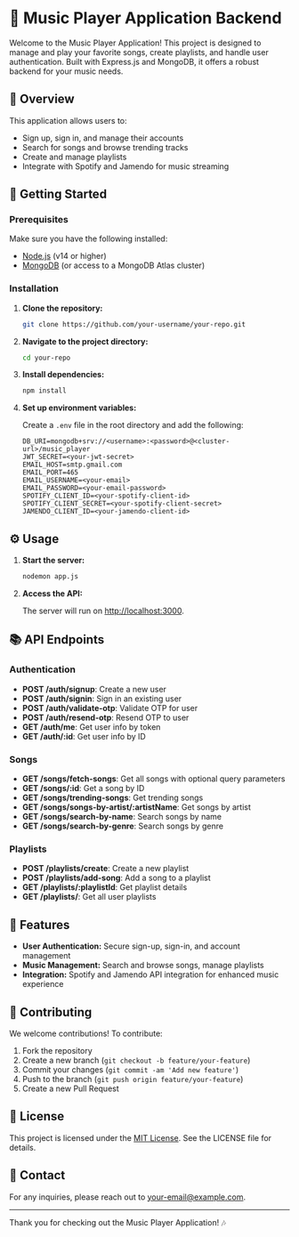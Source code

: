 # 🎵 Music Player Application Backend

Welcome to the Music Player Application! This project is designed to manage and play your favorite songs, create playlists, and handle user authentication. Built with Express.js and MongoDB, it offers a robust backend for your music needs.

## 📜 Overview

This application allows users to:

- Sign up, sign in, and manage their accounts
- Search for songs and browse trending tracks
- Create and manage playlists
- Integrate with Spotify and Jamendo for music streaming

## 🚀 Getting Started

### Prerequisites

Make sure you have the following installed:

- [Node.js](https://nodejs.org/) (v14 or higher)
- [MongoDB](https://www.mongodb.com/try/download/community) (or access to a MongoDB Atlas cluster)

### Installation

1. **Clone the repository:**

   ```bash
   git clone https://github.com/your-username/your-repo.git
   ```

2. **Navigate to the project directory:**

   ```bash
   cd your-repo
   ```

3. **Install dependencies:**

   ```bash
   npm install
   ```

4. **Set up environment variables:**

   Create a `.env` file in the root directory and add the following:

   ```dotenv
   DB_URI=mongodb+srv://<username>:<password>@<cluster-url>/music_player
   JWT_SECRET=<your-jwt-secret>
   EMAIL_HOST=smtp.gmail.com
   EMAIL_PORT=465
   EMAIL_USERNAME=<your-email>
   EMAIL_PASSWORD=<your-email-password>
   SPOTIFY_CLIENT_ID=<your-spotify-client-id>
   SPOTIFY_CLIENT_SECRET=<your-spotify-client-secret>
   JAMENDO_CLIENT_ID=<your-jamendo-client-id>
   ```

## ⚙️ Usage

1. **Start the server:**

   ```bash
   nodemon app.js
   ```

2. **Access the API:**

   The server will run on [http://localhost:3000](http://localhost:3000).

## 📚 API Endpoints

### Authentication

- **POST /auth/signup**: Create a new user
- **POST /auth/signin**: Sign in an existing user
- **POST /auth/validate-otp**: Validate OTP for user
- **POST /auth/resend-otp**: Resend OTP to user
- **GET /auth/me**: Get user info by token
- **GET /auth/:id**: Get user info by ID

### Songs

- **GET /songs/fetch-songs**: Get all songs with optional query parameters
- **GET /songs/:id**: Get a song by ID
- **GET /songs/trending-songs**: Get trending songs
- **GET /songs/songs-by-artist/:artistName**: Get songs by artist
- **GET /songs/search-by-name**: Search songs by name
- **GET /songs/search-by-genre**: Search songs by genre

### Playlists

- **POST /playlists/create**: Create a new playlist
- **POST /playlists/add-song**: Add a song to a playlist
- **GET /playlists/:playlistId**: Get playlist details
- **GET /playlists/**: Get all user playlists

## 🌟 Features

- **User Authentication:** Secure sign-up, sign-in, and account management
- **Music Management:** Search and browse songs, manage playlists
- **Integration:** Spotify and Jamendo API integration for enhanced music experience

## 🤝 Contributing

We welcome contributions! To contribute:

1. Fork the repository
2. Create a new branch (`git checkout -b feature/your-feature`)
3. Commit your changes (`git commit -am 'Add new feature'`)
4. Push to the branch (`git push origin feature/your-feature`)
5. Create a new Pull Request

## 📄 License

This project is licensed under the [MIT License](LICENSE). See the LICENSE file for details.

## 📧 Contact

For any inquiries, please reach out to [your-email@example.com](mailto:shah2002het@gmail.com).

---

Thank you for checking out the Music Player Application! 🎶
